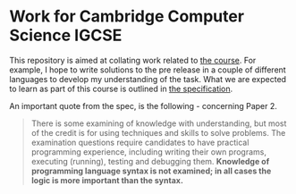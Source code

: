 # Work for Cambridge Computer Science IGCSE

This repository is aimed at collating work related to [the course](http://www.cambridgeinternational.org/programmes-and-qualifications/cambridge-igcse-computer-science-0478/).
For example, I hope to write solutions to the pre release in a couple of different languages to develop my understanding of the task.
What we are expected to learn as part of this course is outlined in [the specification](http://www.cambridgeinternational.org/images/203951-2017-2019-syllabus.pdf).

An important quote from the spec, is the following - concerning Paper 2.

>There is some examining of knowledge with understanding, but most of the credit is for using
techniques and skills to solve problems. The examination questions require candidates to have
practical programming experience, including writing their own programs, executing (running), testing
and debugging them. **Knowledge of programming language syntax is not examined; in all cases the
logic is more important than the syntax.**
